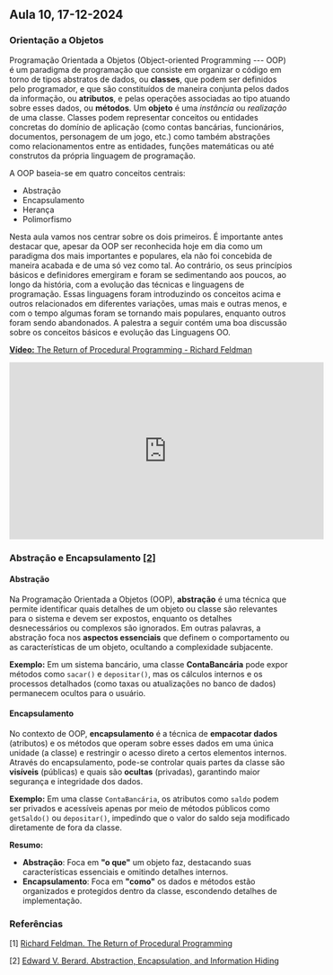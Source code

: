 ## Aula 10,  17-12-2024 

### Orientação a Objetos

Programação Orientada a Objetos (Object-oriented Programming --- OOP) é um paradigma de programação que consiste em organizar o código em torno de tipos abstratos de dados, ou **classes**, que podem ser definidos pelo programador, e que são constituídos de maneira conjunta pelos dados da informação, ou **atributos**, e pelas operações associadas ao tipo atuando sobre esses dados, ou **métodos**. Um **objeto** é uma *instância* ou *realização* de uma classe. Classes podem representar conceitos ou entidades concretas do domínio de aplicação (como contas bancárias, funcionários, documentos, personagem de um jogo, etc.) como também abstrações como relacionamentos entre as entidades, funções matemáticas ou até construtos da própria linguagem de programação.

A OOP baseia-se em quatro conceitos centrais:
* Abstração
* Encapsulamento
* Herança 
* Polimorfismo

Nesta aula vamos nos centrar sobre os dois primeiros. É importante antes destacar que, apesar da OOP ser reconhecida hoje em dia como um paradigma dos mais importantes e populares, ela não foi concebida de maneira acabada e de uma só vez como tal. Ao contrário, os seus princípios básicos e definidores emergiram e foram se sedimentando aos poucos, ao longo da história, com a evolução das técnicas e linguagens de programação. Essas linguagens foram introduzindo os conceitos acima e outros relacionados em diferentes variações, umas mais e outras menos, e com o tempo algumas foram se tornando mais populares, enquanto outros foram sendo abandonados. A palestra a seguir contém uma boa discussão sobre os conceitos básicos e evolução das Linguagens OO.

[**Vídeo:** The Return of Procedural Programming - Richard Feldman](https://youtu.be/vQPHtAxOZZw?si=5ucZjHMC_AmVIsH8)
<iframe width="560" height="315" src="https://www.youtube.com/embed/vQPHtAxOZZw?si=dnX-7a5VPXjc9JlY" title="YouTube video player" frameborder="0" allow="accelerometer; autoplay; clipboard-write; encrypted-media; gyroscope; picture-in-picture; web-share" referrerpolicy="strict-origin-when-cross-origin" allowfullscreen></iframe>

### Abstração e Encapsulamento [[2]](#aula10ref2)

#### Abstração

Na Programação Orientada a Objetos (OOP), **abstração** é uma técnica que permite identificar quais detalhes de um objeto ou classe são relevantes para o sistema e devem ser expostos, enquanto os detalhes desnecessários ou complexos são ignorados. Em outras palavras, a abstração foca nos **aspectos essenciais** que definem o comportamento ou as características de um objeto, ocultando a complexidade subjacente.  

**Exemplo:** Em um sistema bancário, uma classe **ContaBancária** pode expor métodos como `sacar()` e `depositar()`, mas os cálculos internos e os processos detalhados (como taxas ou atualizações no banco de dados) permanecem ocultos para o usuário.


#### Encapsulamento

No contexto de OOP, **encapsulamento** é a técnica de **empacotar dados** (atributos) e os métodos que operam sobre esses dados em uma única unidade (a classe) e restringir o acesso direto a certos elementos internos. Através do encapsulamento, pode-se controlar quais partes da classe são **visíveis** (públicas) e quais são **ocultas** (privadas), garantindo maior segurança e integridade dos dados.

**Exemplo:** Em uma classe `ContaBancária`, os atributos como `saldo` podem ser privados e acessíveis apenas por meio de métodos públicos como `getSaldo()` ou `depositar()`, impedindo que o valor do saldo seja modificado diretamente de fora da classe.


**Resumo:**  

- **Abstração**: Foca em **"o que"** um objeto faz, destacando suas características essenciais e omitindo detalhes internos.  
- **Encapsulamento**: Foca em **"como"** os dados e métodos estão organizados e protegidos dentro da classe, escondendo detalhes de implementação.


### Referências

<a id="aula10ref1"></a>[1] [Richard Feldman. The Return of Procedural Programming](https://youtu.be/vQPHtAxOZZw?si=5ucZjHMC_AmVIsH8)

<a id="aula10ref2"></a>[2] [Edward V. Berard. Abstraction, Encapsulation, and Information Hiding](https://www.tonymarston.co.uk/php-mysql/abstraction.txt)

